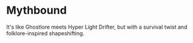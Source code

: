 # Mythbound
It's like Ghostlore meets Hyper Light Drifter, but with a survival twist and folklore-inspired shapeshifting.
